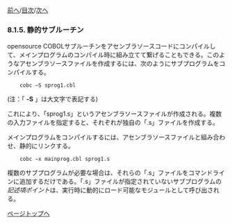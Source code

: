 <!--navi start1-->
[前へ](8-1-4.md)/[目次](https://opensourcecobol.github.io/markdown/TOC.html)/[次へ](8-1-6.md)
<!--navi end1-->
### 8.1.5. 静的サブルーチン

opensource COBOLサブルーチンをアセンブラソースコードにコンパイルして、メインプログラムのコンパイル時に組み立てて繋げることもできる。このようなアセンブラソースファイルを作成するには、次のようにサブプログラムをコンパイルする。

        cobc –S sprog1.cbl

(注：「 **-S** 」は大文字で表記する)

これにより、「sprog1.s」というアセンブラソースファイルが作成される。複数の入力ファイルを指定すると、それぞれが独自の「.s」ファイルを作成する。

メインプログラムをコンパイルするには、アセンブラソースファイルと組み合わせ、静的にリンクする。

        cobc –x mainprog.cbl sprog1.s

複数のサブプログラムが必要な場合は、それらの「.s」ファイルをコマンドラインに追加するだけである。「.s」ファイルが指定されていないサブプログラムの*記述項ポイント*は、実行時に動的にロード可能なモジュールとして呼び出される。

<!--navi start2-->

[ページトップへ](8-1-5.md)
<!--navi end2-->
